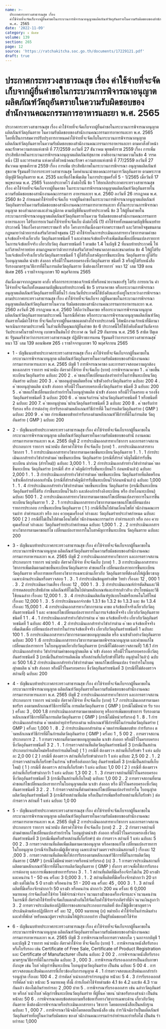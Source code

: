```yaml
---
name: >-
  ประกาศกระทรวงสาธารณสุข เรื่อง
  ค่าใช้จ่ายที่จะจัดเก็บจากผู้ยื่นคำขอในกระบวนการพิจารณาอนุญาตผลิตภัณฑ์วัตถุอันตรายในความรับผิดชอบของสำนักงานคณะกรรมการอาหารและยา
  พ.ศ. 2565
date: '2022-11-09'
category: ง พิเศษ
volume: 139
section: 265
page: 12
source: 'https://ratchakitcha.soc.go.th/documents/17229121.pdf'
draft: true
---
```


# ประกาศกระทรวงสาธารณสุข เรื่อง ค่าใช้จ่ายที่จะจัดเก็บจากผู้ยื่นคำขอในกระบวนการพิจารณาอนุญาตผลิตภัณฑ์วัตถุอันตรายในความรับผิดชอบของสำนักงานคณะกรรมการอาหารและยา พ.ศ. 2565

ประกาศกระทรวงสาธารณสุข เรื่อง ค่าใช้จ่ายที่จะจัดเก็บจากผู้ยื่นคำขอในกระบวนการพิจารณาอนุญาตผลิตภัณฑ์วัตถุอันตราย ในความรับผิดชอบของสำนักงานคณะกรรมการอาหารและยา พ.ศ. 2565 โดยที่เป็นการสมควรปรับปรุงการกาหนดค่าใช้จ่ายที่จะจัดเก็บในกระบวนการพิจารณาอนุญาต ผลิตภัณฑ์วัตถุอันตรายในความรับผิดชอบของสำนักงานคณะกรรมการอาหารและยา ตามคาสั่งหัวหน้า คณะรักษาความสงบแห่งชาติ ที่ 77/2559 ลงวันที่ 27 ธันวาคม พุทธศักราช 2559 เรื่อง การเพิ่มประสิทธิภาพในกระบวนการพิจารณาอนุญาตผลิตภัณฑ์สุขภาพ อาศัยอานาจตามความในข้อ 4 วรรคหนึ่ง (3) และวรรคสาม แห่งคาสั่งหัวหน้าคณะรักษา ความสงบแห่งชาติ ที่ 77/2559 ลงวันที่ 27 ธันวาคม พุทธศักราช 2559 เรื่อง การเพิ่ม ประสิทธิภาพในกระบวนการพิจารณา อนุญาตผลิตภัณฑ์สุขภาพ รัฐมนตรีว่าการกระทรวงสาธารณสุข โดยคำแนะนำของคณะกรรมการวัตถุอันตราย ตามพระราชบัญญัติวัตถุอันตราย พ.ศ. 2535 และที่แก้ไขเพิ่มเติม ในการประชุมครั้งที่ 5 - 1/2565 เมื่อวันที่ 17 พฤษภาคม พ.ศ. 2565 จึงออกประกาศไว้ ดังต่อไปนี้ ข้อ 1 ให้ยกเลิกประกาศกระทรวงสาธารณสุข เรื่อง ค่าใช้จ่ายที่จะจัดเก็บจากผู้ยื่นคาขอ ในกระบวนการพิจารณาอนุญาตผลิตภัณฑ์วัตถุอันตรายในความรับผิดชอบของสานักงานคณะกรรมการ อาหารและยา พ.ศ. 2560 ลงวันที่ 26 กรกฎาคม พ.ศ. 2560 ข้อ 2 กำหนดค่าใช้จ่ายที่จะจัดเก็บ จากผู้ยื่นคำขอในกระบวนการพิจารณาอนุญาตผลิตภัณฑ์ วัตถุอันตรายในความรับผิดชอบของสานักงานคณะกรรมการอาหารและยา ทั้งในกระบวนการพิจารณาอนุญาต ของส่วนกลางและส่วนภูมิภาค ตามบัญชีที่แนบท้ายประกาศนี้ ข้อ 3 ให้ผู้ยื่นคำขอในกระบวนการพิจารณาอนุญาตผลิตภัณฑ์วัตถุอันตรายในความ รับผิดชอบของสำนักงานคณะกรรมการอาหารและยา ได้รับการยกเว้นค่าใช้จ่ายที่จะจัดเก็บ ดังต่อไปนี้ (1) ค่าใช้จ่ายทั้งหมดตามบัญชีที่แนบท้ายประกาศนี้ ให้แก่โครงการพระราชดาริ หรือ โครงการอันเนื่องมาจำกพระราชดาริ และวิสาหกิจชุมชนตามกฎหมายว่าด้วยการส่งเสริมวิสาหกิจชุมชน (2) ค่าใช้จ่ายในการประเมินเอกสารทางวิชาการตามคำขอแจ้งข้อเท็จจริงเกี่ยวกับ วัตถุอันตรายชนิดที่ 1 และคำขอแจ้งข้อเท็จจริงเพิ่มเติมเพื่อเปลี่ยนแปลงรายการในการแจ้งข้อเท็จจริง เกี่ยวกับวัตถุ อันตรายชนิดที่ 1 ตามข้อ 1.4 ในบัญชี 2 ที่แนบท้ายประกาศนี้ ให้แก่วิสาหกิจรายย่อย ตามกฎหมายว่าด้วยการส่งเสริมวิสาหกิจขนาดกลางและขนาดย่อม ข้อ 4 ให้ผู้ได้รับใบแจ้งข้อเท็จจริงเกี่ยวกับวัตถุอันตรายชนิดที่ 1 ผู้ได้รับใบสาคัญการขึ้นทะเบียน วัตถุอันตราย ผู้ได้รับใบอนุญาตผลิต นำเข้า ส่งออก หรือมีไว้ในครอบครองซึ่งวัตถุอันตราย ชนิดที่ 3 หรือผู้ได้รับหนังสือรับรองมาตรฐานวิธีการที่ดีในการผลิตวัตถุอันตราย ซึ่งต้องแก้ไขรายการ ้ หนา 12 ่ เลม 139 ตอนพิเศษ 265 ง ราชกิจจานุเบกษา 10 พฤศจิกายน 2565

อันเนื่องมาจากกฎหมาย คาสั่ง หรือการกระทาของเจ้าหน้าที่หรือหน่วยงานของรัฐ ได้รับ การยกเว้น ค่าใช้จ่ายที่จะจัดเก็บทั้งหมดตามบัญชีแนบท้ายประกาศนี้ ข้อ 5 บรรดาคาขอ หรือกระบวนการพิจารณาอนุญาตผลิตภัณฑ์วัตถุอันตรายที่ได้ยื่นไว้ ก่อนวันที่ประกาศนี้ใช้บังคับและยังอยู่ในระหว่างการพิจารณาตามประกาศกระทรวงสาธารณสุข เรื่อง ค่าใช้จ่ายที่จะจัดเก็บจา กผู้ยื่นคาขอในกระบวนการพิจารณาอนุญาตผลิตภัณฑ์วัตถุอันตรายในความ รับผิดชอบของสานักงานคณะกรรมการอาหารและยา พ.ศ. 2560 ลงวันที่ 26 กรกฎาคม พ.ศ. 2560 ให้ถือว่าเป็นคาขอ หรือกระบวนการพิจารณาอนุญาตผลิตภัณฑ์วัตถุอันตรายตามประกาศนี้ ในกรณีที่คำขอ หรือกระบวนการพิจารณาอนุญาตผลิตภัณฑ์วัตถุอันตรายใดมีค่าใช้จ่าย ที่จะจัดเก็บจากผู้ยื่นคาขอแตกต่างไปจากประกาศนี้ ให้พนักงานเจ้าหน้าที่มีอานาจดาเนินการตามประกาศนี้ ในส่วนที่เป็นคุณแก่ผู้ยื่นคำขอ ข้อ 6 ประกาศนี้ให้ใช้บังคับตั้งแต่วันถัดจากวันประกาศในราชกิจจานุ เบกษาเป็นต้นไป ประกาศ ณ วันที่ 29 กันยายน พ.ศ. 256 5 สาธิต ปิตุเตชะ รัฐมนตรีช่วยว่าการกระทรวงสาธารณสุข ปฏิบัติราชการแทน รัฐมนตรีว่าการกระทรวงสาธารณสุข ้ หนา 13 ่ เลม 139 ตอนพิเศษ 265 ง ราชกิจจานุเบกษา 10 พฤศจิกายน 2565

- 1 - บัญชีแนบท้ายประกาศกระทรวงสาธารณสุข เรื่อง ค่าใช้จ่ายที่จะจัดเก็บจากผู้ยื่นคาขอในกระบวนการพิจารณาอนุญาต ผลิตภัณฑ์วัตถุอันตรายในความรับผิดชอบของสำนักงานคณะกรรมการอาหารและยา พ.ศ. 2565 บัญชี 1 การพิจารณาคาขอ และการตรวจสอบความถูกต้องของเอกสาร รายการ หน่วยนับ อัตราค่าใช้จ่าย ที่จะจัดเก็บ (บาท) การพิจารณาคาขอ 1 . ค ําขอขึ้นทะเบียนวัตถุอันตรําย ฉบับละ 200 2 . ค ําขอแก้ไขเปลี่ยนแปลงรํายกํารในกํารขึ้นทะเบียนวัตถุอันตรําย ฉบับละ 200 3 . ค ําขออนุญําตผลิตหรือน ําเข้ําตัวอย่ํางวัตถุอันตรําย ฉบับละ 200 4 . ค ําขออนุญําตผลิต นําเข้ํา ส่งออก หรือมีไว้ในครอบครองซึ่งวัตถุอันตรําย ชนิดที่ 3 ฉบับละ 200 5 . ค ําขอแก้ไขเปลี่ยนแปลงรํายกํารในใบอนุญําตผลิต นําเข้ํา ส่งออก หรือมีไว้ในครอบ ค รองซึ่งวัตถุอันตรํายชนิดที่ 3 ฉบับละ 200 6 . ค ําขอแจ้งกํารน ําผ่ํานวัตถุอันตรํายชนิดที่ 1 หรือชนิดที่ 2 ฉบับละ 200 7. ค ําขออนุญําตน ําผ่ํานวัตถุอันตรํายชนิดที่ 3 ฉบับละ 200 8 . ค ําขอรับกํารรับรอง หรือ กํารต่ออํายุ กํารรับรองตํามหลักเกณฑ์วิธีกํารที่ดี ในกํารผลิตวัตถุอันตรําย ( GMP ) ฉบับละ 200 9 . ค ําขอ กํารเพิ่มขอบข่ํายกํารรับรองตํามหลักเกณฑ์วิธีกํารที่ดีในกํารผลิต วัตถุอันตรําย ( GMP ) ฉบับละ 200

- 2 - บัญชีแนบท้ายประกาศกระทรวงสาธารณสุข เรื่อง ค่าใช้จ่ายที่จะจัดเก็บจากผู้ยื่นคาขอในกระบวนการพิจารณาอนุญาต ผลิตภัณฑ์วัตถุอันตรายในความรับผิดชอบของสำนั กงานคณะกรรมการอาหารและยา พ.ศ. 2565 บัญชี 2 การประเมินเอกสารทางวิชาการ และการตรวจสถานประกอบการ รายการ หน่วยนับ อัตราค่าใช้จ่าย ที่จะจัดเก็บ (บาท) 1 . การประเมินเอกสารทางวิชาการ 1 . 1 การประเมินเอกสารทางวิชาการตามคาขอขึ้นทะเบียนวัตถุอันตราย 1 . 1 . 1 กํารประเมินเอกสํารทํางวิชํากํารตํามค ําขอขึ้นทะเบียน วัตถุอันตรําย (กรณีที่สํารส ําคัญไม่มีกํารรับขึ้นทะเบียน มําก่อน (สํารใหม่)) ฉบับละ 3,000 1 . 1 . 2 กํารประเมินเอกสํารทํางวิชํากํารตํามค ําขอขึ้นทะเบียน วัตถุอันตรําย (กรณีที่ สําร ส ําคัญมีกํารรับขึ้นทะเบียนไว้ ก่อนหน้ําแล้ว) ฉบับละ 2,000 1 . 1 . 3 กํารประเมินเอกสํารทํางวิชํากํารตํามค ําขอขึ้นทะเบียน วัตถุอันตรํายที่ผลิตหรือน ําเข้ําเพื่อกํารส่งออกเท่ํานั้น (กรณีที่สํารสําคัญมีกํารรับขึ้นทะเบียนไว้ก่อนหน้ําแล้ว) ฉบับละ 1,000 1 . 1 . 4 กํารประเมินเอกสํารทํางวิชํากํารตํามค ําขอขึ้นทะเบียน วัตถุอันตรําย (กรณีเป็นทะเบียนวัตถุอันตรํายที่ได้รับ กํารขึ้นทะเบียนไว้แล้ว และต้องกํารอ้ํางอิงทะเบียน หรือ ถ่ํายโอนทะเบียน) ฉบับละ 500 1 . 2 การประเมินเอกสารทางวิชาการตามคาขอแก้ไขเปลี่ยนแปลงรายการในการขึ้นทะเบียนวัตถุอันตราย 1 . 2 . 1 การประเมินเอกสารทางวิชาการตามคาขอแก้ไขเปลี่ยนแปลงรายการประกอบ การขึ้นทะเบียนวัตถุอันตราย ( 1 ) กรณีที่เป็นไปตํามเงื่อนไขที่ส ํานักงํานคณะกรรมกําร อําหํารและยํา หรือ กอง ควบคุมเครื่องส ําอํางและ วัตถุอันตรํายประกําศกําหนด ฉบับละ 500 ( 2 ) กรณีที่ไม่เป็นไปตํามเงื่อนไขที่ส ํานักงํานคณะกรรมกําร อําหํารและยํา หรือ กอง ควบคุมเครื่องส ําอํางและ วัตถุอันตรํายประกําศกําหนด ฉบับละ 1,000 1 . 2 . 2 การประเมินเอกสารทางวิชาการตามคาขอแก้ไข เปลี่ยนแปลงรายการในใบสาคัญการขึ้นทะเบียน วัตถุอันตราย ฉบับละ 200

- 3 - บัญชีแนบท้ายประกาศกระทรวงสาธารณสุข เรื่อง ค่าใช้จ่ายที่จะจัดเก็บจากผู้ยื่นคาขอในกระบวนการพิจารณาอนุญาต ผลิตภัณฑ์วัตถุอันตรายในความรับผิดชอบของสำนักงานคณะกรรมการอาหารและยา พ.ศ. 2565 บัญชี 2 การประเมินเอกสารทางวิชาการ และการตรวจสถานประกอบการ รายการ หน่วยนับ อัตราค่าใช้จ่าย ที่จะจัดเก็บ (บาท) 1 . 3 การประเมินเอกสารทางวิชาการเพิ่มเติมตามคำขอขึ้นทะเบียนวัตถุอันตราย คำขอแก้ไข เปลี่ยนแปลงรายการขึ้นทะเบียนวัตถุอันตราย หรือการขอหารือทางวิชาการเฉพาะด้านเกี่ยวกับ วัตถุอันตรายที่ต้องส่งให้ผู้เชี่ยวชาญเฉพาะด้านประเมินหรือตรวจสอบ 1 . 3 . 1 กํารประเมินข้อมูลทํางพิษ วิทยํา เรื่องละ 12 , 000 1 . 3 . 2 กํารประเมินควํามเสี่ยง เรื่องละ 12 , 000 1 . 3 . 3 กํารประเมินเกณฑ์กํารตัดสินและวิธีกํารทดสอบประสิทธิภําพ ผลิตภัณฑ์ที่ไม่เป็นไปตํามหลักเกณฑ์และกํารกล่ําวอ้ําง ประโยชน์และวิธีใช้บนฉลําก เรื่องละ 12,000 1 . 3 . 4 กํารประเมินผลิตภัณฑ์รูปแบบใหม่หรือเทคโนโลยีใหม่ เรื่องละ 12,000 1 . 3 . 5 กํารประเมินนอกจํากข้อ 1.3.1 ข้อ 1.3.2 ข้อ 1.3.3 และ ข้อ 1.3.4 เรื่องละ 15,000 1 . 4 การประเมินเอกสารทางวิชาการตาม คาขอ แจ้งข้อเท็จจริงเกี่ยวกับวัตถุอันตรายชนิดที่ 1 และ คาขอแก้ไขเปลี่ยนแปลงรายการในการแจ้งข้อเท็จจริง เกี่ยวกับวัตถุอันตรายชนิดที่ 1 1 . 4 . 1 กํารประเมินเอกสํารทํางวิชํากํารตําม ค ําขอ แจ้งข้อเท็จจริง เกี่ยวกับวัตถุอันตรํายชนิดที่ 1 ฉบับละ 400 1 . 4 . 2 กํารประเมินเอกสํารทํางวิชํากํารตําม ค ําขอ แจ้งข้อเท็จจริง เพิ่มเติมเพื่อ เปลี่ยนแปลงรํายกํารในกํารแจ้งข้อเท็จจริง เกี่ยวกับวัตถุอันตรํายชนิดที่ 1 ฉบับละ 100 1 . 5 การประเมินเอกสารทางวิชาการตามคาขออนุญาตผลิต หรือ นาเข้าตัวอย่างวัตถุอันตราย ฉบับละ 300 1 .6 การประเมินเอกสารทางวิชาการตามคาขอพิจารณาอนุญาต และคำขอแก้ไขเปลี่ยนแปลงรายการ ในใบอนุญาตเกี่ยวกับวัตถุอันตราย (กรณีที่ไม่ต้องตรวจสถานที่) 1.6.1 กํารประเมินเอกสํารทําง วิชํากํารตํามคําขออนุญําตผลิต น ําเข้ํา ส่งออก หรือมีไว้ในครอบครองซึ่งวัตถุอันตรํายชนิดที่ 3 (กรณีเป็นสํายกํารผลิตเดิม หรือสถํานที่เก็บรักษําที่ได้รับ อนุญําตไว้แล้ว) ฉบับละ 500 1.6.2 กํารประเมินเอกสํารทํางวิชํากํารตํามค ําขอแก้ไขเปลี่ยนแปลง รํายกํารในใบอนุญําตผลิต น ําเข้ํา ส่งออก หรือมีไว้ในครอบครอง ซึ่งวัตถุอันตรํายชนิดที่ 3 (กรณีที่ไม่ต้องตรวจสถํานที่) ฉบับละ 200

- 4 - บัญชีแนบท้ายประกาศกระทรวงสาธารณสุข เรื่อง ค่าใช้จ่ายที่จะจัดเก็บจากผู้ยื่นคาขอในกระบวนการพิจารณาอนุญาต ผลิตภัณฑ์วัตถุอันตรายในความรับผิดชอบของสำนักงานคณะกรรมการอาหารและยา พ.ศ. 2565 บัญชี 2 การประเมินเอกสารทางวิชาการ และการตรวจสถานประกอบการ รายการ หน่วยนับ อัตราค่าใช้จ่าย ที่จะจัดเก็บ (บาท) 1.7 การประเมินเอกสารตามคาขอรับร องตามหลักเกณฑ์วิธีการที่ดีใน การผลิตวัตถุอันตราย ( GMP ) (กรณีไม่มีหน่วย รับ รอง ) ครั้งละ 3 , 000 1.8 การประเมินเอกสารตามคาขอต่ออายุ หรือการเพิ่มขอบข่ายการ รับรองตามหลักเกณฑ์วิธีการที่ดีในการผลิตวัตถุอันตราย ( GMP ) (กรณีไม่มีหน่วยรับรอง) 1 . 8 . 1 กํารประเมินเอกสํารตําม ค ําขอต่ออํายุกํารรับรองตําม หลักเกณฑ์วิธีกํารที่ดีในกํารผลิตวัตถุอันตรําย ( GMP ) ครั้งละ 1,000 1 . 8 . 2 กํารประเมินเอกสํารตําม ค ําขอกํารเพิ่มขอบข่ําย กํารรับรอง ต ํามหลักเกณฑ์วิธีกํารที่ดีในกํารผลิตวัตถุอันตรําย ( GMP ) ครั้งละ 1 , 5 00 2 . การตรวจสถานประกอบการ 2 . 1 การตรวจสถานที่ตามคาขออนุญาตผลิต นาเข้า ส่งออก หรือมีไว้ในครอบครองซึ่งวัตถุอันตรายชนิดที่ 3 2 . 1 . 1 กํารตรวจสถํานที่ผลิตวัตถุอันตรํายชนิดที่ 3 (กรณีเป็นสถํานประกอบกํารผลิตใหม่หรือสํายกํารผลิตใหม่) ( 1 ) กรณีที่ ต้องตรวจ สถํานที่เก็บรักษํา 1 แห่ง ฉบับละ 2,0 00 ( 2 ) กรณีที่ ต้องตรวจ สถํานที่เก็บรักษํามํากกว่ํา 1 แห่ง ฉบับละ 2,5 00 2 . 1 . 2 กํารตรวจสถํานที่เก็บรักษําในกํารน ําเข้ําหรือส่งออกวัตถุ อันตรํายชนิดที่ 3 (กรณีเป็นสถํานที่เก็บใหม่) ( 1 ) กรณีที่ ต้องตรวจ สถํานที่เก็บรักษํา 1 แห่ง ฉบับละ 1,0 00 ( 2 ) กรณีที่ ต้องตรวจ สถํานที่เก็บรักษํามํากกว่ํา 1 แห่ง ฉบับละ 1,3 00 2 . 1 . 3 กํารตรวจสถํานที่มีไว้ในครอบครองซึ่งวัตถุอันตรํายชนิดที่ 3 (กรณีเป็นสถํานที่เก็บใหม่) ฉบับละ 1,0 00 2 . 2 การตรวจสถานที่ตามคำขอแก้ไขเปลี่ยนแปลงรายการในใบอนุญาตผลิต นาเข้า ส่งออก หรือ มีไว้ในครอบครองซึ่งวัตถุอันตรายชนิดที่ 3 2 . 2 . 1 กํารตรวจสถํานที่ตํามคําขอแก้ไขเปลี่ยนแปลงรํายกํารใน ใบอนุญําตผลิตวัตถุอันตรํายชนิดที่ 3 (กรณีย้ํายสถํานที่ผลิต หรือเป็นกํารเพิ่มหรือย้ํายสถํานที่เก็บรักษํา ) ต่อกํารตรวจ สถํานที่ 1 แห่ง ฉบับละ 1,0 00

- 5 - บัญชีแนบท้ายประกาศกระทรวงสาธารณสุข เรื่อง ค่าใช้จ่ายที่จะจัดเก็บจากผู้ยื่นคาขอในกระบวนการพิจารณาอนุญาต ผลิตภัณฑ์วัตถุอันตรายในความรับผิดชอบของสำนักงานคณะกรรมการอาหารและยา พ.ศ. 2565 บัญชี 2 การประเมินเอกสารทางวิชาการ และการตรวจสถานประกอบการ รายการ หน่วยนับ อัตราค่าใช้จ่าย ที่จะจัดเก็บ (บาท) 2 . 2 . 2 กํารตรวจสถํานที่ตํามคําขอแก้ไขเปลี่ยนแปลงรํายกํารใน ใบอนุญําตนําเข้ํา ส่งออก หรือมีไว้ในครอบครองซึ่งวัตถุ อันตรํายชนิดที่ 3 (กรณีเพิ่มหรือย้ํายสถํานที่เก็บรักษํา) ต่อ กํารตรวจ สถํานที่ 1 แห่ง ฉบับละ 5 00 2 . 3 การตรวจสถานที่ผลิตเพิ่มเติมตามคาขออนุญาต หรือคาขอแก้ไข เปลี่ยนแปลงรายการในใบอนุญาต (กรณีจำเป็นต้องมีผู้เชี่ยวชาญ เฉพาะด้านร่วมตรวจประเมินสถานที่ ) เรื่องละ 12 ,000 3 . การตรวจสถานที่ผลิตเพื่อให้การรับรองตามหลักเกณฑ์วิธีการที่ดีในการผลิตวัตถุอันตราย ( GMP ) (กรณีไม่มีหน่วยตรวจหรือหน่วยรับรอง) (ก) 3 . 1 การตรวจประเมินสถานที่ผลิตตามหลักเกณฑ์วิธีการที่ดีในการผลิตวัตถุอันตราย ( GMP ) ทั้งการ ตรวจเพื่อให้การรับรอง การต่ออายุ และการเพิ่มขอบข่ายการรับรอง 3 . 1 . 1 สถํานที่ผลิตที่มีเครื่องจักรไม่เกิน 20 แรงม้ํา และคนงําน 1 - 50 คน ครั้งละ 3 0,000 3 . 1 . 2 สถํานที่ผลิตที่มีเครื่องจักรมํากกว่ํา 20 แรงม้ํา แต่ไม่เกิน 5 0 แรงม้ํา หรือคนงําน 51 - 200 คน ครั้งละ 45 , 000 3 . 1 . 3 สถํานที่ผลิตที่มีเครื่องจักรมํากกว่ํา 50 แรงม้ํา หรือคนงําน มํากกว่ํา 200 คน ครั้งละ 6 0,000 หมายเหตุ กํารจัดเก็บค่ําใช้จ่ําย ให้พิจํารณําจํากจ ํานวนแรงม้ําของเครื่องจักรและจ ํานวนคนงําน ในกรณีที่ อัตรําค่ําใช้จ่ํายที่จะจัดเก็บแตกต่ํางกันให้จัดเก็บค่ําใช้จ่ํายจํากอัตรําที่มีจ ํานวนเงินสูงกว่ํา 3 . 2 การตรวจประเมินห้องปฏิบัติการของสถานประกอบการผลิตที่ ต้องใช้ผู้เชี่ยวชาญตรวจประเมินด้านห้องปฏิบัติการ ครั้ งละ 12 , 000 หมายเหตุ (ก) หมํายถึง ค่ําใช้จ่ํายในกํารเดินทํางและค่ําที่พักส ําหรับคณะผู้ตรวจประเมินให้ผู้ประกอบกําร เป็นผู้รับผิดชอบค่ําใช้จ่ําย

- 6 - บัญชีแนบท้ายประกาศกระทรวงสาธารณสุข เรื่อง ค่าใช้จ่ายที่จะจัดเก็บจากผู้ยื่นคาขอในกระบวนการพิจารณาอนุญาต ผลิตภัณฑ์วัตถุอันตรายในความรับผิดชอบของสำนักงานคณะกรรมการอาหารและยา พ.ศ. 2565 บัญชี 3 การพิจารณาหรือการตรวจสอบใด ๆ นอกจากบัญชี 1 และบัญชี 2 รายการ หน่วยนับ อัตราค่าใช้จ่าย ที่จะจัดเก็บ (บาท) 1 . การพิจารณาหนังสือรับรองหรือใบรับรอง เช่น Certificate of Free Sale, Certificate of Product Registration และ Certificate of Manufacturer เป็นต้น ฉบับละ 2 00 2 . การพิจารณาหนังสือรับรองมาตรฐานวิธีการที่ดีในการผลิต ฉบับละ 3 , 000 3 . การพิจารณารับรองเอกสารเป็นฉบับภาษาอังกฤษ เช่น ใบส ําคัญกํารขึ้นทะเบียน ใบอนุญําตวัตถุอันตรําย เป็นต้น ฉบับละ 5 00 4 . การตรวจสอบและสืบค้นเอกสารที่เกี่ยวข้องกับการอนุญาต 4 . 1 กํารตรวจสอบและสืบค้นเอกสํารกํารอนุญําต เรื่องละ 100 4 . 2 กํารคัดส ําเนําเอกสํารกํารอนุญําต หน้ําละ 5 4 . 3 กํารรับรองเอกสํารที่คัดส ําเนํา หน้ําละ 5 หมายเหตุ ทั้งนี้ กํารเก็บค่ําใช้จ่ํายตํามข้อ 4.1 ข้อ 4.2 และข้อ 4.3 รวมกันแล้ว ต้องไม่เกินรํายกํารละ 2 ,000 บําท 5 . การพิจารณารับรองเอกสาร เช่น ฉลํากวัตถุอันตรําย หรือส ําเนําใบส ําคัญกํารขึ้นทะเบียนวัตถุอันตรําย ที่ผู้ยื่นค ําขอน ํามําขอรับรองสําเนํา เป็นต้น หน้ําละ 50 6 . การพิจารณาตอบข้อสอบถามหรือข้อหารือทางวิชาการเฉพาะด้าน เกี่ยวกับวัตถุอันตราย ซึ่งต้องมีการพิจารณาหรือประเมินเอกสารทาง วิชาการ โดยตอบหนังสือเป็นหลักฐาน ฉบับละ 1 , 000 7 . การพิจารณาวินิจฉัยโดยตอบเป็นหนังสือ เช่น กํารวินิจฉัยว่ําเป็นผลิตภัณฑ์วัตถุอันตรํายที่อยู่ในควํามรับผิดชอบ ของส ํานักงํานคณะกรรมกํารอําหํารและยําหรือไม่ เป็นต้น รํายกํารละ 1,000
